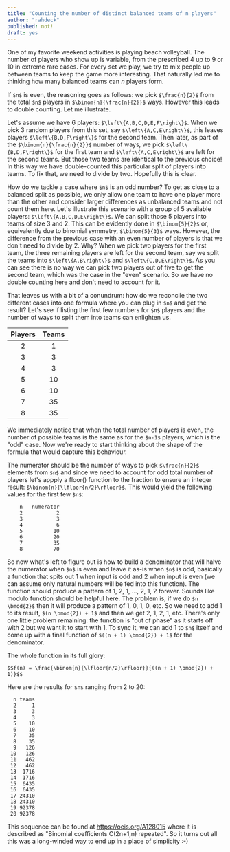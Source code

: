 ```yaml
---
title: "Counting the number of distinct balanced teams of n players"
author: "rahdeck"
published: not!
draft: yes
---
```

One of my favorite weekend activities is playing beach volleyball. The number of players who show up is variable, from the prescribed 4 up to 9 or 10 in extreme rare cases. For every set we play, we try to mix people up between teams to keep the game more interesting.  That naturally led me to thinking how many balanced teams can $n$ players form.

If `$n$` is even, the reasoning goes as follows: we pick `$\frac{n}{2}$` from the total `$n$` players in `$\binom{n}{\frac{n}{2}}$` ways. However this leads to double counting. Let me illustrate.

Let's assume we have 6 players: `$\left\{A,B,C,D,E,F\right\}$`. When we pick 3 random players from this set, say `$\left\{A,C,E\right\}$`, this leaves players `$\left\{B,D,F\right\}$` for the second team. Then later, as part of the `$\binom{n}{\frac{n}{2}}$` number of ways, we pick `$\left\{B,D,F\right\}$` for the first team and `$\left\{A,C,E\right\}$` are left for the second teams. But those two teams are identical to the previous choice! In this way we have double-counted this particular split of players into teams. To fix that, we need to divide by two. Hopefully this is clear.

How do we tackle a case where `$n$` is an odd number? To get as close to a balanced split as possible, we only allow one team to have one player more than the other and consider larger differences as unbalanced teams and not count them here. Let's illustrate this scenario with a group of 5 available players: `$\left\{A,B,C,D,E\right\}$`. We can split those 5 players into teams of size 3 and 2. This can be evidently done in `$\binom{5}{2}$` or, equivalently due to binomial symmetry, `$\binom{5}{3}$` ways. However, the difference from the previous case with an even number of players is that we don't need to divide by 2. Why?  When we pick two players for the first team, the three remaining players are left for the second team, say we split the teams into `$\left\{A,B\right\}$` and `$\left\{C,D,E\right\}$`. As you can see there is no way we can pick two players out of five to get the second team, which was the case in the "even" scenario. So we have no double counting here and don't need to account for it.

That leaves us with a bit of a conundrum: how do we reconcile the two different cases into one formula where you can plug in `$n$` and get the result? Let's see if listing the first few numbers for `$n$` players and the number of ways to split them into teams can enlighten us.

|  Players            |     Teams        |
| :-----------------: | :--------------: |
|         2           |         1        |
|         3           |         3        |
|         4           |         3        |
|         5           |        10        |
|         6           |        10        |
|         7           |        35        |
|         8           |        35        |

We immediately notice that when the total number of players is even, the number of possible teams is the same as for the `$n-1$` players, which is the "odd" case. Now we're ready to start thinking about the shape of the formula that would capture this behaviour.

The numerator should be the number of ways to pick `$\frac{n}{2}$` elements from `$n$` and since we need to account for odd total number of players let's appply a floor() function to the fraction to ensure an integer result: `$\binom{n}{\lfloor{n/2}\rfloor}$`. This would yield the following values for the first few `$n$`:

```text
    n   numerator
    2           2
    3           3
    4           6
    5          10
    6          20
    7          35
    8          70
```

So now what's left to figure out is how to build a denominator that will halve the numerator when `$n$` is even and leave it as-is when `$n$` is odd, basically a function that spits out 1 when input is odd and 2 when input is even (we can assume only natural numbers will be fed into this function). The function should produce a pattern of 1, 2, 1, ..., 2, 1, 2 forever. Sounds like modulo function should be helpful here. The problem is, if we do `$n \bmod{2}$` then it will produce a pattern of 1, 0, 1, 0, etc. So we need to add 1 to its result, `$(n \bmod{2}) + 1$` and then we get 2, 1, 2, 1, etc. There's only one little problem remaining: the function is "out of phase" as it starts off with 2 but we want it to start with 1. To sync it, we can add 1 to `$n$` itself and come up with a final function of `$((n + 1) \bmod{2}) + 1$` for the denominator.

The whole function in its full glory:

`$$f(n) = \frac{\binom{n}{\lfloor{n/2}\rfloor}}{((n + 1) \bmod{2}) + 1)}$$`

Here are the results for `$n$` ranging from 2 to 20:

```text
  n teams
  2     1
  3     3
  4     3
  5    10
  6    10
  7    35
  8    35
  9   126
 10   126
 11   462
 12   462
 13  1716
 14  1716
 15  6435
 16  6435
 17 24310
 18 24310
 19 92378
 20 92378
 ```
 
This sequence can be found at https://oeis.org/A128015 where it is described as "Binomial coefficients C(2n+1,n) repeated". So it turns out all this was a long-winded way to end up in a place of simplicity :-) 